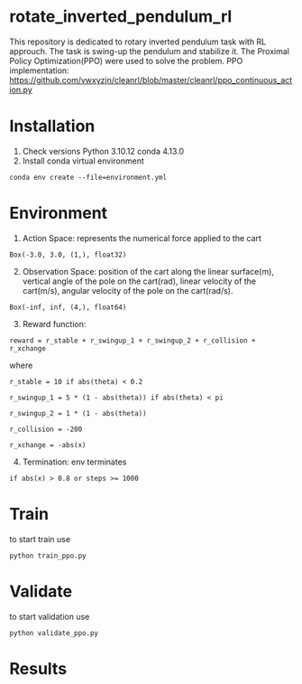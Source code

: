 # rotate_inverted_pendulum_rl
This repository is dedicated to rotary inverted pendulum task with RL approuch. The task is swing-up the pendulum and stabilize it. The Proximal Policy Optimization(PPO) were used to solve the problem.
PPO implementation: https://github.com/vwxyzjn/cleanrl/blob/master/cleanrl/ppo_continuous_action.py


# Installation
1. Check versions
Python 3.10.12
conda 4.13.0
2. Install conda virtual environment
```commandline
conda env create --file=environment.yml
```

# Environment
1. Action Space: 
    represents the numerical force applied to the cart
```commandline
Box(-3.0, 3.0, (1,), float32)
```
2. Observation Space: 
    position of the cart along the linear surface(m), 
    vertical angle of the pole on the cart(rad),
    linear velocity of the cart(m/s),
    angular velocity of the pole on the cart(rad/s).
```commandline
Box(-inf, inf, (4,), float64)
```
3. Reward function:
```commandline
reward = r_stable + r_swingup_1 + r_swingup_2 + r_collision + r_xchange
```
where 
```commandline
r_stable = 10 if abs(theta) < 0.2
```
```commandline
r_swingup_1 = 5 * (1 - abs(theta)) if abs(theta) < pi
```
```commandline
r_swingup_2 = 1 * (1 - abs(theta)) 
```
```commandline
r_collision = -200
```
```commandline
r_xchange = -abs(x)
```
4. Termination: env terminates 
```commandline
if abs(x) > 0.8 or steps >= 1000
```

# Train
to start train use
```commandline
python train_ppo.py
```


# Validate
to start validation use
```commandline
python validate_ppo.py
```

# Results



